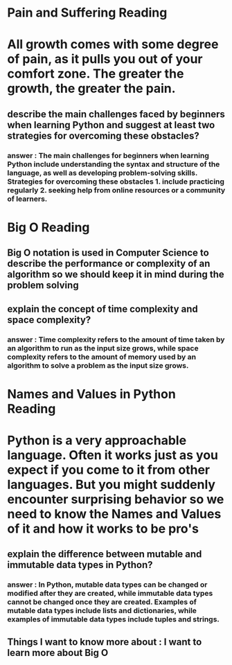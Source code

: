 # Pain and Suffering Reading
# All growth comes with some degree of pain, as it pulls you out of your comfort zone. The greater the growth, the greater the pain.

## describe the main challenges faced by beginners when learning Python and suggest at least two strategies for overcoming these obstacles?
### answer : The main challenges for beginners when learning Python include understanding the syntax and structure of the language, as well as developing problem-solving skills. Strategies for overcoming these obstacles 1. include practicing regularly 2. seeking help from online resources or a community of learners.

# Big O Reading
## Big O notation is used in Computer Science to describe the performance or complexity of an algorithm so we should keep it in mind during the problem solving
## explain the concept of time complexity and space complexity?
### answer : Time complexity refers to the amount of time taken by an algorithm to run as the input size grows, while space complexity refers to the amount of memory used by an algorithm to solve a problem as the input size grows.

# Names and Values in Python Reading
# Python is a very approachable language. Often it works just as you expect if you come to it from other languages. But you might suddenly encounter surprising behavior so we need to know the Names and Values of it and how it works to be pro's

## explain the difference between mutable and immutable data types in Python?

### answer : In Python, mutable data types can be changed or modified after they are created, while immutable data types cannot be changed once they are created. Examples of mutable data types include lists and dictionaries, while examples of immutable data types include tuples and strings.

## Things I want to know more about : I want to learn more about Big O 